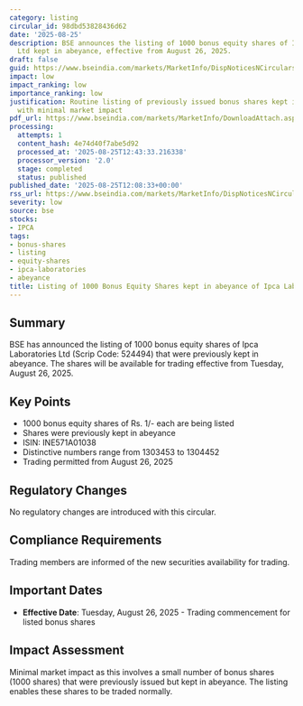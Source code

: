 ```yaml
---
category: listing
circular_id: 98dbd53828436d62
date: '2025-08-25'
description: BSE announces the listing of 1000 bonus equity shares of Ipca Laboratories
  Ltd kept in abeyance, effective from August 26, 2025.
draft: false
guid: https://www.bseindia.com/markets/MarketInfo/DispNoticesNCirculars.aspx?Noticeid={6D1DFB40-1D11-45C8-8686-83C72BE613A6}&noticeno=20250825-30&dt=08/25/2025&icount=30&totcount=37&flag=0
impact: low
impact_ranking: low
importance_ranking: low
justification: Routine listing of previously issued bonus shares kept in abeyance
  with minimal market impact
pdf_url: https://www.bseindia.com/markets/MarketInfo/DownloadAttach.aspx?id=20250825-30&attachedId=
processing:
  attempts: 1
  content_hash: 4e74d40f7abe5d92
  processed_at: '2025-08-25T12:43:33.216338'
  processor_version: '2.0'
  stage: completed
  status: published
published_date: '2025-08-25T12:08:33+00:00'
rss_url: https://www.bseindia.com/markets/MarketInfo/DispNoticesNCirculars.aspx?Noticeid={6D1DFB40-1D11-45C8-8686-83C72BE613A6}&noticeno=20250825-30&dt=08/25/2025&icount=30&totcount=37&flag=0
severity: low
source: bse
stocks:
- IPCA
tags:
- bonus-shares
- listing
- equity-shares
- ipca-laboratories
- abeyance
title: Listing of 1000 Bonus Equity Shares kept in abeyance of Ipca Laboratories Ltd
---
```


## Summary

BSE has announced the listing of 1000 bonus equity shares of Ipca Laboratories Ltd (Scrip Code: 524494) that were previously kept in abeyance. The shares will be available for trading effective from Tuesday, August 26, 2025.

## Key Points

- 1000 bonus equity shares of Rs. 1/- each are being listed
- Shares were previously kept in abeyance
- ISIN: INE571A01038
- Distinctive numbers range from 1303453 to 1304452
- Trading permitted from August 26, 2025

## Regulatory Changes

No regulatory changes are introduced with this circular.

## Compliance Requirements

Trading members are informed of the new securities availability for trading.

## Important Dates

- **Effective Date**: Tuesday, August 26, 2025 - Trading commencement for listed bonus shares

## Impact Assessment

Minimal market impact as this involves a small number of bonus shares (1000 shares) that were previously issued but kept in abeyance. The listing enables these shares to be traded normally.